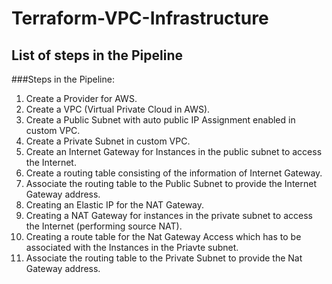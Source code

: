 # Terraform-VPC-Infrastructure

## List of steps in the Pipeline

###Steps in the Pipeline:

1. Create a Provider for AWS.
2. Create a VPC (Virtual Private Cloud in AWS).
3. Create a Public Subnet with auto public IP Assignment enabled in custom VPC.
4. Create a Private Subnet in custom VPC.
5. Create an Internet Gateway for Instances in the public subnet to access the Internet.
6. Create a routing table consisting of the information of Internet Gateway.
7. Associate the routing table to the Public Subnet to provide the Internet Gateway address.
8. Creating an Elastic IP for the NAT Gateway.
9. Creating a NAT Gateway for instances in the private subnet to access the Internet (performing source NAT).
10. Creating a route table for the Nat Gateway Access which has to be associated with the Instances in the Priavte subnet.
11. Associate the routing table to the Private Subnet to provide the Nat Gateway address.
